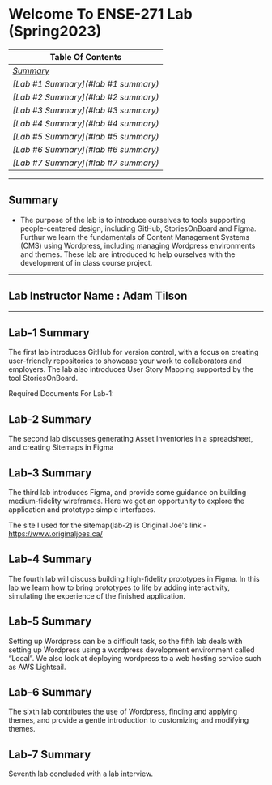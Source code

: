 # **Welcome To ENSE-271 Lab (Spring2023)**

|  **Table Of Contents**       | 
| -------------  |
| *[Summary](#summary)*     |
| *[Lab #1 Summary](#lab #1 summary)* |
| *[Lab #2 Summary](#lab #2 summary)* |
| *[Lab #3 Summary](#lab #3 summary)* |
| *[Lab #4 Summary](#lab #4 summary)* |
| *[Lab #5 Summary](#lab #5 summary)* |
| *[Lab #6 Summary](#lab #6 summary)* |
| *[Lab #7 Summary](#lab #7 summary)* |
---
## **Summary**

- The purpose of the lab is to introduce ourselves to tools supporting people-centered design, including GitHub, StoriesOnBoard and Figma. Furthur we learn the fundamentals of Content Management Systems (CMS) using Wordpress, including managing Wordpress environments and themes. These lab are introduced to help ourselves with the development of in class course project.
---

## **Lab Instructor Name : Adam Tilson**

---

## **Lab-1 Summary**

The first lab introduces GitHub for version control, with a focus on creating user-friendly repositories to showcase your work to collaborators and employers. The lab also introduces User Story Mapping supported by the tool StoriesOnBoard.

Required Documents For Lab-1:


## **Lab-2 Summary**

The second lab discusses generating Asset Inventories in a spreadsheet, and creating Sitemaps in Figma

## **Lab-3 Summary**

The third lab  introduces Figma, and provide some guidance on building medium-fidelity wireframes. Here we got an opportunity to explore the application and prototype simple interfaces.

The site I used for the sitemap(lab-2) is Original Joe's
link -   
https://www.originaljoes.ca/

## **Lab-4 Summary**

The fourth lab will discuss building high-fidelity prototypes in Figma. In this lab we learn how to bring prototypes to life by adding interactivity, simulating the experience of the finished application.

## **Lab-5 Summary**

Setting up Wordpress can be a difficult task, so the fifth lab deals with setting up Wordpress using a wordpress development environment called “Local”. We also look at deploying wordpress to a web hosting service such as AWS Lightsail.

## **Lab-6 Summary**

The sixth lab contributes the use of Wordpress, finding and applying themes, and provide a gentle introduction to customizing and modifying themes.

## **Lab-7 Summary**
Seventh lab concluded with a lab interview.



